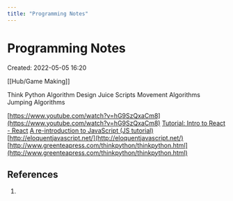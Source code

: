 ```yaml
---
title: "Programming Notes"
---
```

# Programming Notes
Created: 2022-05-05 16:20

[[Hub/Game Making]]

Think Python
Algorithm Design
Juice Scripts
Movement Algorithms
Jumping Algorithms 

[https://www.youtube.com/watch?v=hG9SzQxaCm8](https://www.youtube.com/watch?v=hG9SzQxaCm8)
[Tutorial: Intro to React - React](https://reactjs.org/tutorial/tutorial.html)
[A re-introduction to JavaScript (JS tutorial)](https://developer.mozilla.org/en-US/docs/Web/JavaScript/A_re-introduction_to_JavaScript)
[http://eloquentjavascript.net/](http://eloquentjavascript.net/)
[http://www.greenteapress.com/thinkpython/thinkpython.html](http://www.greenteapress.com/thinkpython/thinkpython.html)

## References
1. 

